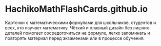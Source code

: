 # HachikoMathFlashCards.github.io
Карточки с математическими формулами для школьников, студентов и всех, кто изучает математику. Чёткий и плавный дизайн без лишних деталей помогает сосредоточиться на формуле, легко запоминать и повторять материал перед экзаменами или в процессе обучения.
